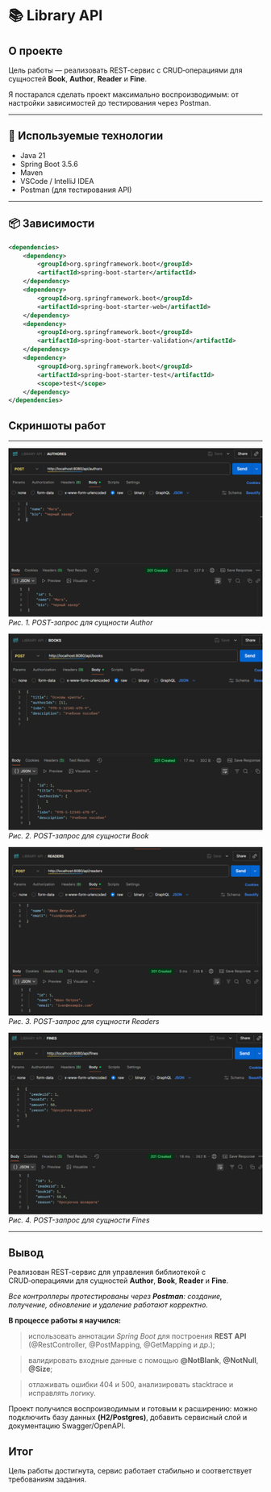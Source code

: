 # 📚 Library API

## О проекте

Цель работы — реализовать REST‑сервис с CRUD‑операциями для сущностей **Book**, **Author**, **Reader** и **Fine**.

Я постарался сделать проект максимально воспроизводимым: от настройки зависимостей до тестирования через Postman.

---

## 🧰 Используемые технологии

- Java 21
- Spring Boot 3.5.6
- Maven
- VSCode / IntelliJ IDEA
- Postman (для тестирования API)

---

## 📦 Зависимости

```xml
<dependencies>
    <dependency>
        <groupId>org.springframework.boot</groupId>
        <artifactId>spring-boot-starter</artifactId>
    </dependency>
    <dependency>
        <groupId>org.springframework.boot</groupId>
        <artifactId>spring-boot-starter-web</artifactId>
    </dependency>
    <dependency>
        <groupId>org.springframework.boot</groupId>
        <artifactId>spring-boot-starter-validation</artifactId>
    </dependency>
    <dependency>
        <groupId>org.springframework.boot</groupId>
        <artifactId>spring-boot-starter-test</artifactId>
        <scope>test</scope>
    </dependency>
</dependencies>
```

## Скриншоты работ

---

![alt text](image-1.png)
_Рис. 1. POST-запрос для сущности Author_

![alt text](image-2.png)
_Рис. 2. POST-запрос для сущности Book_

![alt text](image-3.png)
_Рис. 3. POST-запрос для сущности Readers_

![alt text](image-4.png)
_Рис. 4. POST-запрос для сущности Fines_

---

## Вывод

Реализован REST‑сервис для управления библиотекой с CRUD‑операциями для сущностей **Author**, **Book**, **Reader** и **Fine**.

_Все контроллеры протестированы через **Postman**: создание, получение, обновление и удаление работают корректно._

**В процессе работы я научился:**

> использовать аннотации _Spring Boot_ для построения **REST API** (@RestController, @PostMapping, @GetMapping и др.);

> валидировать входные данные с помощью **@NotBlank**, **@NotNull**, **@Size**;

> отлаживать ошибки 404 и 500, анализировать stacktrace и исправлять логику.

Проект получился воспроизводимым и готовым к расширению: можно подключить базу данных **(H2/Postgres)**, добавить сервисный слой и документацию Swagger/OpenAPI.

## Итог

Цель работы достигнута, сервис работает стабильно и соответствует требованиям задания.
